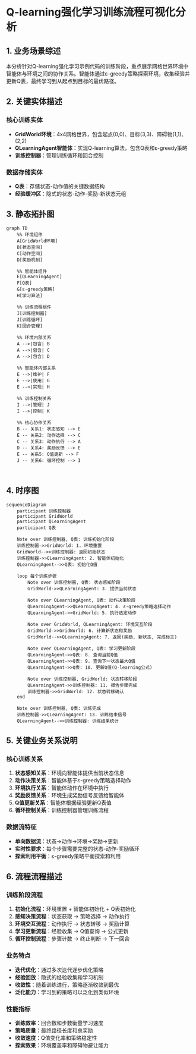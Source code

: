 # Q-learning强化学习训练流程可视化分析

## 1. 业务场景综述

本分析针对Q-learning强化学习示例代码的训练阶段，重点展示网格世界环境中智能体与环境之间的协作关系。智能体通过ε-greedy策略探索环境，收集经验并更新Q表，最终学习到从起点到目标的最优路径。

## 2. 关键实体描述

### 核心训练实体
- **GridWorld环境**：4x4网格世界，包含起点(0,0)、目标(3,3)、障碍物(1,1)、(2,2)
- **QLearningAgent智能体**：实现Q-learning算法，包含Q表和ε-greedy策略
- **训练控制器**：管理训练循环和回合控制

### 数据存储实体
- **Q表**：存储状态-动作值的关键数据结构
- **经验缓冲区**：隐式的状态-动作-奖励-新状态元组

## 3. 静态拓扑图

```mermaid
graph TD
    %% 环境组件
    A[GridWorld环境]
    B[状态空间]
    C[动作空间] 
    D[奖励机制]
    
    %% 智能体组件
    E[QLearningAgent]
    F[Q表]
    G[ε-greedy策略]
    H[学习算法]
    
    %% 训练流程组件
    I[训练控制器]
    J[训练循环]
    K[回合管理]
    
    %% 环境内部关系
    A -->|包含| B
    A -->|包含| C
    A -->|包含| D
    
    %% 智能体内部关系
    E -->|维护| F
    E -->|使用| G
    E -->|实现| H
    
    %% 训练控制关系
    I -->|管理| J
    I -->|控制| K
    
    %% 核心协作关系
    B -- 关系1: 状态感知 --> E
    E -- 关系2: 动作选择 --> C
    C -- 关系3: 动作执行 --> A
    D -- 关系4: 奖励反馈 --> E
    E -- 关系5: Q值更新 --> F
    J -- 关系6: 循环控制 --> I
    
    
```

## 4. 时序图

```mermaid
sequenceDiagram
    participant 训练控制器
    participant GridWorld
    participant QLearningAgent
    participant Q表
    
    Note over 训练控制器, Q表: 训练初始化阶段
    训练控制器->>GridWorld: 1. 环境重置
    GridWorld-->>训练控制器: 返回初始状态
    训练控制器->>QLearningAgent: 2. 智能体初始化
    QLearningAgent-->>Q表: 初始化Q值
    
    loop 每个训练步骤
        Note over 训练控制器, Q表: 状态感知阶段
        GridWorld->>QLearningAgent: 3. 提供当前状态
        
        Note over QLearningAgent, Q表: 动作决策阶段
        QLearningAgent->>QLearningAgent: 4. ε-greedy策略选择动作
        QLearningAgent->>GridWorld: 5. 执行选定动作
        
        Note over GridWorld, QLearningAgent: 环境交互阶段
        GridWorld->>GridWorld: 6. 计算新状态和奖励
        GridWorld-->>QLearningAgent: 7. 返回(奖励, 新状态, 完成标志)
        
        Note over QLearningAgent, Q表: 学习更新阶段
        QLearningAgent->>Q表: 8. 查询当前Q值
        QLearningAgent->>Q表: 9. 查询下一状态最大Q值
        QLearningAgent->>Q表: 10. 更新Q值(Q-learning公式)
        
        Note over 训练控制器, GridWorld: 状态转移阶段
        QLearningAgent->>训练控制器: 11. 报告步骤完成
        训练控制器->>GridWorld: 12. 状态转移确认
    end
    
    Note over 训练控制器, Q表: 训练完成
    训练控制器->>QLearningAgent: 13. 训练结束信号
    QLearningAgent-->>训练控制器: 训练结果统计
```

## 5. 关键业务关系说明

### 核心训练关系
1. **状态感知关系**：环境向智能体提供当前状态信息
2. **动作决策关系**：智能体基于ε-greedy策略选择动作
3. **环境执行关系**：智能体动作在环境中执行
4. **奖励反馈关系**：环境生成奖励信号反馈给智能体
5. **Q值更新关系**：智能体根据经验更新Q表值
6. **循环控制关系**：训练控制器管理训练流程

### 数据流特征
- **单向数据流**：状态→动作→环境→奖励→更新
- **实时性要求**：每个步骤需要完整的状态-动作-奖励循环
- **探索利用平衡**：ε-greedy策略平衡探索和利用

## 6. 流程流程描述

### 训练阶段流程
1. **初始化流程**：环境重置 + 智能体初始化 + Q表初始化
2. **感知决策流程**：状态获取 → 策略选择 → 动作执行
3. **环境交互流程**：动作执行 → 状态转移 → 奖励计算
4. **学习更新流程**：经验收集 → Q值查询 → 公式更新
5. **循环控制流程**：步骤计数 → 终止判断 → 下一回合

### 业务特点
- **迭代优化**：通过多次迭代逐步优化策略
- **经验回放**：隐式的经验收集和学习机制
- **收敛性**：随着训练进行，策略逐渐收敛到最优
- **泛化能力**：学习到的策略可以泛化到类似环境

### 性能指标
- **训练效率**：回合数和步数衡量学习速度
- **策略质量**：最终路径长度和总奖励
- **收敛速度**：Q值变化率和策略稳定性
- **探索效果**：环境覆盖率和障碍物避让能力